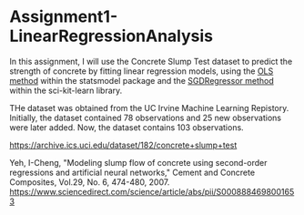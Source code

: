 # Assignment1-LinearRegressionAnalysis
In this assignment, I will use the Concrete Slump Test dataset to predict the strength of concrete by fitting linear regression models, using the [OLS method](https://www.statsmodels.org/dev/generated/statsmodels.regression.linear_model.OLS.html) within the statsmodel package and the [SGDRegressor method](https://scikit-learn.org/stable/modules/generated/sklearn.linear_model.SGDRegressor.html) within the sci-kit-learn library.

THe dataset was obtained from the UC Irvine Machine Learning Repistory. Initially, the dataset contained 78 observations and 25 new observations were later added. Now, the dataset contains 103 observations. 

https://archive.ics.uci.edu/dataset/182/concrete+slump+test

Yeh, I-Cheng, "Modeling slump flow of concrete using second-order regressions and 
artificial neural networks," Cement and Concrete Composites, Vol.29, No. 6, 474-480, 
2007.
https://www.sciencedirect.com/science/article/abs/pii/S0008884698001653
